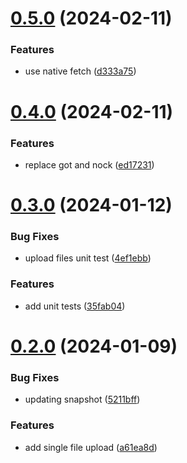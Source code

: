 # [0.5.0](https://github.com/ClayChipps/sf-chipps-data/compare/0.4.0...0.5.0) (2024-02-11)


### Features

* use native fetch ([d333a75](https://github.com/ClayChipps/sf-chipps-data/commit/d333a75f955d376b19207d91143d97db111f4eb5))



# [0.4.0](https://github.com/ClayChipps/sf-chipps-data/compare/0.3.0...0.4.0) (2024-02-11)


### Features

* replace got and nock ([ed17231](https://github.com/ClayChipps/sf-chipps-data/commit/ed17231b34b16cba59e24ea7b79e3dc6b11e0e0f))



# [0.3.0](https://github.com/ClayChipps/sf-chipps-data/compare/0.2.0...0.3.0) (2024-01-12)


### Bug Fixes

* upload files unit test ([4ef1ebb](https://github.com/ClayChipps/sf-chipps-data/commit/4ef1ebb8c55d50897a704caf8c14c643ccdb4222))


### Features

* add unit tests ([35fab04](https://github.com/ClayChipps/sf-chipps-data/commit/35fab0478de99860c0e6224fdcf6db55d51664dd))



# [0.2.0](https://github.com/ClayChipps/sf-chipps-data/compare/5211bff03a946ff588d399e05d2c3dc7711aaa2c...0.2.0) (2024-01-09)


### Bug Fixes

* updating snapshot ([5211bff](https://github.com/ClayChipps/sf-chipps-data/commit/5211bff03a946ff588d399e05d2c3dc7711aaa2c))


### Features

* add single file upload ([a61ea8d](https://github.com/ClayChipps/sf-chipps-data/commit/a61ea8d5bf45afe3f1fedc3e5563bd2089573b61))




